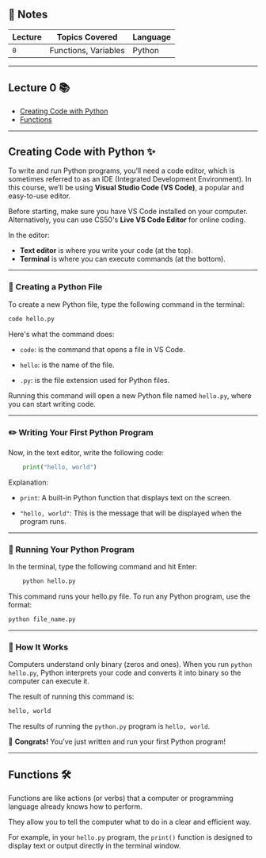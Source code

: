 ## 📝 Notes

| **Lecture** | **Topics Covered**               |         **Language**      |
|-------------|----------------------------------|---------------------------|
| `0`         | Functions, Variables             | Python                    |

--- 
## Lecture 0 📚

- [Creating Code with Python](#creating-code-with-python-✨)
- [Functions](#functions-🛠️)


--- 
## Creating Code with Python ✨


To write and run Python programs, you’ll need a code editor, which is sometimes referred to as an IDE (Integrated Development Environment). In this course, we’ll be using **Visual Studio Code (VS Code)**, a popular and easy-to-use editor.

Before starting, make sure you have VS Code installed on your computer. Alternatively, you can use CS50's **Live VS Code Editor** for online coding.

In the editor:
- **Text editor** is where you write your code (at the top).
- **Terminal** is where you can execute commands (at the bottom).

---

### 📂 Creating a Python File

To create a new Python file, type the following command in the terminal:

```bash
code hello.py
```

Here's what the command does:

- `code`: is the command that opens a file in VS Code.

- `hello`: is the name of the file.

- `.py`: is the file extension used for Python files.

Running this command will open a new Python file named `hello.py`, where you can start writing code.

---

### ✏️ Writing Your First Python Program
Now, in the text editor, write the following code:

```py
    print("hello, world")
```

Explanation: 
- `print`:  A built-in Python function that displays text on the screen.

- `"hello, world"`: This is the message that will be displayed when the program runs.

---

### 🚀 Running Your Python Program
In the terminal, type the following command and hit Enter:

```bash
    python hello.py
```
This command runs your hello.py file. To run any Python program, use the format:

```bash
python file_name.py
```

---

### 🧠 How It Works


Computers understand only binary (zeros and ones). When you run `python hello.py`, Python interprets your code and converts it into binary so the computer can execute it.


The result of running this command is:
```py
hello, world
```

The results of running the `python.py` program is `hello, world`. 

🎉 **Congrats!** You’ve just written and run your first Python program!

--- 

## Functions 🛠️

Functions are like actions (or verbs) that a computer or programming language already knows how to perform. 

They allow you to tell the computer what to do in a clear and efficient way.


For example, in your `hello.py` program, the `print()` function is designed to display text or output directly in the terminal window.



